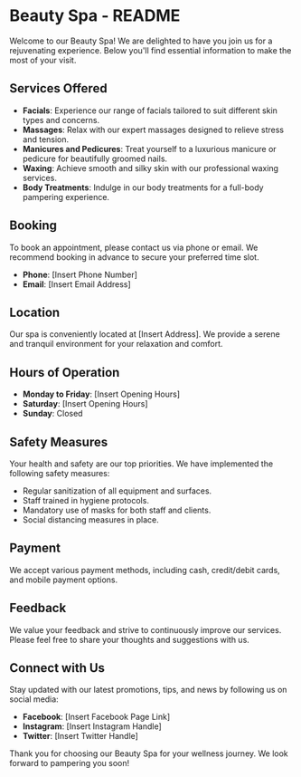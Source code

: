 # Beauty Spa - README

Welcome to our Beauty Spa! We are delighted to have you join us for a rejuvenating experience. Below you'll find essential information to make the most of your visit.

## Services Offered
- **Facials**: Experience our range of facials tailored to suit different skin types and concerns.
- **Massages**: Relax with our expert massages designed to relieve stress and tension.
- **Manicures and Pedicures**: Treat yourself to a luxurious manicure or pedicure for beautifully groomed nails.
- **Waxing**: Achieve smooth and silky skin with our professional waxing services.
- **Body Treatments**: Indulge in our body treatments for a full-body pampering experience.

## Booking
To book an appointment, please contact us via phone or email. We recommend booking in advance to secure your preferred time slot.

- **Phone**: [Insert Phone Number]
- **Email**: [Insert Email Address]

## Location
Our spa is conveniently located at [Insert Address]. We provide a serene and tranquil environment for your relaxation and comfort.

## Hours of Operation
- **Monday to Friday**: [Insert Opening Hours]
- **Saturday**: [Insert Opening Hours]
- **Sunday**: Closed

## Safety Measures
Your health and safety are our top priorities. We have implemented the following safety measures:
- Regular sanitization of all equipment and surfaces.
- Staff trained in hygiene protocols.
- Mandatory use of masks for both staff and clients.
- Social distancing measures in place.

## Payment
We accept various payment methods, including cash, credit/debit cards, and mobile payment options.

## Feedback
We value your feedback and strive to continuously improve our services. Please feel free to share your thoughts and suggestions with us.

## Connect with Us
Stay updated with our latest promotions, tips, and news by following us on social media:
- **Facebook**: [Insert Facebook Page Link]
- **Instagram**: [Insert Instagram Handle]
- **Twitter**: [Insert Twitter Handle]

Thank you for choosing our Beauty Spa for your wellness journey. We look forward to pampering you soon!
